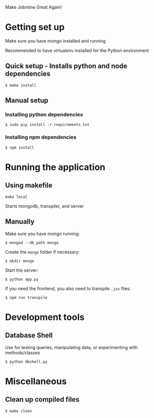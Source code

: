 Make Jobmine Great Again!

# Getting set up

Make sure you have mongo installed and running

Recommended to have virtualenv installed for the Python environment

## Quick setup - Installs python and node dependencies
```
$ make install
```

## Manual setup
### Installing python dependencies
```
$ sudo pip install -r requirements.txt
```

### Installing npm dependencies
```
$ npm install
```

# Running the application

## Using makefile
```
make local
```
Starts mongodb, transpiler, and server

## Manually
Make sure you have mongo running:
```
$ mongod --db_path mongo
```
Create the `mongo` folder if necessary:
```
$ mkdir mongo
```
Start the server:
```
$ python app.py
```

If you need the frontend, you also need to transpile `.jsx` files:
```
$ npm run transpile
```

# Development tools
## Database Shell
Use for testing queries, manipulating data, or experimenting with
methods/classes
```
$ python dbshell.py
```

# Miscellaneous
## Clean up compiled files
```
$ make clean
```

